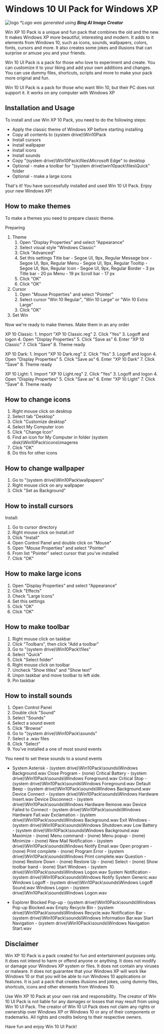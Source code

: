 Windows 10 UI Pack for Windows XP
==============
![logo](https://github.com/WinXP655/Win10UI/assets/150530676/b5584dc5-7104-4db9-accf-fd0838ee2ab7)
**Logo was generated using **Bing AI Image Creator***

Win XP 10 Pack is a unique and fun pack that combines the old and the new. It makes Windows XP more beautiful, interesting and modern. It adds to it elements from Windows 10, such as icons, sounds, wallpapers, colors, fonts, cursors and more. It also creates some jokes and illusions that can surprise or amuse you and your friends.

Win 10 UI Pack is a pack for those who love to experiment and create. You can customize it to your liking and add your own additions and changes. You can use dummy files, shortcuts, scripts and more to make your pack more original and fun.

Win 10 UI Pack is a pack for those who want Win 10, but their PC does not support it. It works on any computer with Windows XP

Installation and Usage
---------------------

To install and use Win XP 10 Pack, you need to do the following steps:

- Apply the classic theme of Windows XP before starting installing
- Copy all contents to (system drive)\Win10Pack
- Install cursors
- Install wallpaper
- Install icons
- Install sounds
- Copy "(system drive)\Win10Pack\files\Microsoft Edge" to desktop
- Optional - make a toolbar for "(system drive)\win10pack\files\Quick" folder
- Optional - make a large icons

That's it! You have successfully installed and used Win 10 UI Pack. Enjoy your new Windows XP!

How to make themes
------------------
To make a themes you need to prepare classic theme.

Preparing
1. Theme
	1. Open "Display Properties" and select "Appearance"
	2. Select visual style "Windows Classic"
	3. Click "Advanced"
	4. Set this settings
		Title bar - Segoe UI, 9px, Regular
		Message box - Segoe UI, 9px, Regular
		Menu - Segoe UI, 9px, Regular
		Tooltip - Segoe UI, 9px, Regular
		Icon - Segoe UI, 9px, Regular
		Border - 3 px
		Title bar - 20 px
		Menu - 19 px
		Scroll bar - 17 px
	5. Click "OK"
	6. Click "OK"
2. Cursor
	1. Open "Mouse Properties" and select "Pointer"
	2. Select cursor "Win 10 Regular", "Win 10 Large" or "Win 10 Extra Large"
	3. Click "OK"
3. Set Win
	
Now we're ready to make themes. Make them in an any order

XP 10 Classic:
	1. Import "XP 10 Classic.reg"
	2. Click "Yes"
	3. Logoff and logon
	4. Open "Display Properties"
	5. Click "Save as"
	6. Enter "XP 10 Classic"
	7. Click "Save"
	8. Theme ready
	
XP 10 Dark:
	1. Import "XP 10 Dark.reg"
	2. Click "Yes"
	3. Logoff and logon
	4. Open "Display Properties"
	5. Click "Save as"
	6. Enter "XP 10 Dark"
	7. Click "Save"
	8. Theme ready

XP 10 Light:
	1. Import "XP 10 Light.reg"
	2. Click "Yes"
	3. Logoff and logon
	4. Open "Display Properties"
	5. Click "Save as"
	6. Enter "XP 10 Light"
	7. Click "Save"
	8. Theme ready

How to change icons
-------------------
1. Right mouse click on desktop
2. Select tab "Desktop"
3. Click "Customize desktop"
4. Select My Computer icon
5. Click "Change Icon"
6. Find an icon for My Computer in folder (system disk)\Win10Pack\icons\imageres
7. Click "OK"
8. Do this for other icons

How to change wallpaper
-----------------------
1. Go to "(system drive)\Win10Pack\wallpapers"
2. Right mouse click on any wallpaper
3. Click "Set as Background"

How to install cursors
----------------------
Install:
1. Go to cursor directory
2. Right mouse click on Install.inf
3. Click "Install"
4. Open Control Panel and double click on "Mouse"
5. Open "Mouse Properties" and select "Pointer"
6. From list "Pointer" select cursor that you've installed
7. Click "OK"

How to make large icons
-----------------------
1. Open "Display Properties" and select "Appearance"
2. Click "Effects"
3. Check "Large Icons"
4. Set this settings
5. Click "OK"
6. Click "OK"

How to make toolbar
-------------------
1. Right mouse click on taskbar
2. Click "Toolbars", then click "Add a toolbar"
3. Go to "(system drive)\Win10Pack\files"
4. Select "Quick"
5. Click "Select folder"
6. Right mouse click on toolbar
7. Uncheck "Show titles" and "Show text"
8. Unpin taskbar and move toolbar to left side.
9. Pin taskbar

How to install sounds
---------------------
1. Open Control Panel
2. Double click "Sound"
3. Select "Sounds"
4. Select a sound event
5. Click "Browse"
6. Go to "(system drive)\Win10Pack\sounds"
7. Select a .wav files
8. Click "Select"
9. You've installed a one of most sound events

You need to set these sounds to a sound events
- System
Asterisk - (system drive)\Win10Pack\sounds\Windows Background.wav
Close Program - (none)
Critical Battery - (system drive)\Win10Pack\sounds\Windows Foreground.wav
Critical Stop -  (system drive)\Win10Pack\sounds\Windows Foreground.wav
Default Beep - (system drive)\Win10Pack\sounds\Windows Background.wav
Device Connect - (system drive)\Win10Pack\sounds\Windows Hardware Insert.wav
Device Disconnect - (system drive)\Win10Pack\sounds\Windows Hardware Remove.wav
Device Failed to Connect - (system drive)\Win10Pack\sounds\Windows Hardware Fail.wav
Exclamation - (system drive)\Win10Pack\sounds\Windows Background.wav
Exit Windows - (system drive)\Win10Pack\sounds\Windows Shutdown.wav
Low Battery - (system drive)\Win10Pack\sounds\Windows Background.wav
Maximize - (none)
Menu command - (none)
Menu popup - (none)
Minimize - (none)
New Mail Notification - (system drive)\Win10Pack\sounds\Windows Notify Email.wav
Open program - (none)
Print complete - (none)
Program Error - (system drive)\Win10Pack\sounds\Windows Print complete.wav
Question - (none)
Restore Down - (none)
Restore Up - (none)
Select - (none)
Show toolbar band - (none)
Start Windows - (system drive)\Win10Pack\sounds\Windows Logon.wav
System Notification - (system drive)\Win10Pack\sounds\Windows Notify System Generic.wav
Windows Logoff -  (system drive)\Win10Pack\sounds\Windows Logoff Sound.wav
Windows Logon - (system drive)\Win10Pack\sounds\Windows Logon.wav

- Explorer
Blocked Pop-up - (system drive)\Win10Pack\sounds\Windows Pop-up Blocked.wav
Empty Recycle Bin - (system drive)\Win10Pack\sounds\Windows Recycle.wav
Notification Bar - (system drive)\Win10Pack\sounds\Windows Information Bar.wav
Start Navigation - (system drive)\Win10Pack\sounds\Windows Navigation Start.wav

Disclaimer
----------

Win XP 10 Pack is a pack created for fun and entertainment purposes only. It does not intend to harm or offend anyone or anything. It does not modify or damage your Windows XP system or files. It does not contain any viruses or malware. It does not guarantee that your Windows XP will work like Windows 10 or that you will be able to run Windows 10 applications or features. It is just a pack that creates illusions and jokes, using dummy files, shortcuts, icons and other elements from Windows 10.

Use Win XP 10 Pack at your own risk and responsibility. The creator of Win 10 UI Pack is not liable for any damages or losses that may result from using Win 10 UI Pack. The creator of Win 10 UI Pack does not claim any rights or ownership over Windows XP or Windows 10 or any of their components or trademarks. All rights and credits belong to their respective owners.

Have fun and enjoy Win 10 UI Pack!
